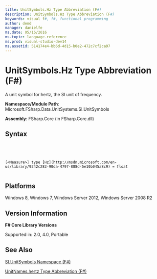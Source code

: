 ```yaml
---
title: UnitSymbols.Hz Type Abbreviation (F#)
description: UnitSymbols.Hz Type Abbreviation (F#)
keywords: visual f#, f#, functional programming
author: dend
manager: danielfe
ms.date: 05/16/2016
ms.topic: language-reference
ms.prod: visual-studio-dev14
ms.assetid: 514174e4-bb6d-4d15-b0e2-472c7cf2ca97 
---
```


# UnitSymbols.Hz Type Abbreviation (F#)

A unit symbol for hertz, the SI unit of frequency.

**Namespace/Module Path**: Microsoft.FSharp.Data.UnitSystems.SI.UnitSymbols

**Assembly**: FSharp.Core (in FSharp.Core.dll)


## Syntax



```




[<Measure>] type [Hz](http://msdn.microsoft.com/en-us/library/9242c283-90da-4797-888d-5e10b045a8c9) = float


```





## Platforms
Windows 8, Windows 7, Windows Server 2012, Windows Server 2008 R2


## Version Information
**F# Core Library Versions**

Supported in: 2.0, 4.0, Portable




## See Also
[SI.UnitSymbols Namespace &#40;F&#35;&#41;](SI.UnitSymbols-Namespace-%5BFSharp%5D.md)

[UnitNames.hertz Type Abbreviation &#40;F&#35;&#41;](UnitNames.hertz-Type-Abbreviation-%5BFSharp%5D.md)

